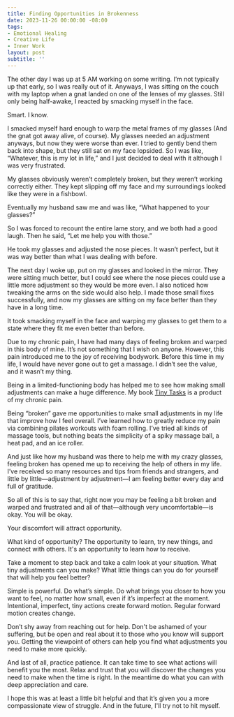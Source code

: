 ```yaml
---
title: Finding Opportunities in Brokenness
date: 2023-11-26 00:00:00 -08:00
tags:
- Emotional Healing
- Creative Life
- Inner Work
layout: post
subtitle: ''
---
```


The other day I was up at 5 AM working on some writing. I’m not typically up that early, so I was really out of it. Anyways, I was sitting on the couch with my laptop when a gnat landed on one of the lenses of my glasses. Still only being half-awake, I reacted by smacking myself in the face. 

Smart. I know. 

I smacked myself hard enough to warp the metal frames of my glasses (And the gnat got away alive, of course). My glasses needed an adjustment anyways, but now they were worse than ever. I tried to gently bend them back into shape, but they still sat on my face lopsided. So I was like, “Whatever, this is my lot in life,” and I just decided to deal with it although I was very frustrated. 

My glasses obviously weren’t completely broken, but they weren’t working correctly either. They kept slipping off my face and my surroundings looked like they were in a fishbowl. 

Eventually my husband saw me and was like, “What happened to your glasses?”

So I was forced to recount the entire lame story, and we both had a good laugh. Then he said, “Let me help you with those.”

He took my glasses and adjusted the nose pieces. It wasn’t perfect, but it was way better than what I was dealing with before. 

The next day I woke up, put on my glasses and looked in the mirror. They were sitting much better, but I could see where the nose pieces could use a little more adjustment so they would be more even. I also noticed how tweaking the arms on the side would also help. I made those small fixes successfully, and now my glasses are sitting on my face better than they have in a long time. 

It took smacking myself in the face and warping my glasses to get them to a state where they fit me even better than before.  

Due to my chronic pain, I have had many days of feeling broken and warped in this body of mine. It’s not something that I wish on anyone. However, this pain introduced me to the joy of receiving bodywork. Before this time in my life, I would have never gone out to get a massage. I didn’t see the value, and it wasn’t my thing. 

Being in a limited-functioning body has helped me to see how making small adjustments can make a huge difference. My book [Tiny Tasks](https://payhip.com/b/e32lr) is a product of my chronic pain.

Being “broken” gave me opportunities to make small adjustments in my life that improve how I feel overall.  I’ve learned how to greatly reduce my pain via combining pilates workouts with foam rolling. I’ve tried all kinds of massage tools, but nothing beats the simplicity of a spiky massage ball, a heat pad, and an ice roller. 

And just like how my husband was there to help me with my crazy glasses, feeling broken has opened me up to receiving the help of others in my life. I’ve received so many resources and tips from friends and strangers, and little by little—adjustment by adjustment—I am feeling better every day and full of gratitude.

So all of this is to say that, right now you may be feeling a bit broken and warped and frustrated and all of that—although very uncomfortable—is okay. You will be okay. 

Your discomfort will attract opportunity.

What kind of opportunity?  The opportunity to learn, try new things, and connect with others. It's an opportunity to learn how to receive.

Take a moment to step back and take a calm look at your situation. What tiny adjustments can you make? What little things can you do for yourself that will help you feel better? 

Simple is powerful. Do what’s simple. Do what brings you closer to how you want to feel, no matter how small, even if it’s imperfect at the moment. Intentional, imperfect, tiny actions create forward motion. Regular forward motion creates change. 

Don’t shy away from reaching out for help. Don't be ashamed of your suffering, but be open and real about it to those who you know will support you. Getting the viewpoint of others can help you find what adjustments you need to make more quickly. 

And last of all, practice patience. It can take time to see what actions will benefit you the most. Relax and trust that you will discover the changes you need to make when the time is right. In the meantime do what you can with deep appreciation and care. 

I hope this was at least a little bit helpful and that it’s given you a more compassionate view of struggle. And in the future, I'll try not to hit myself. 





